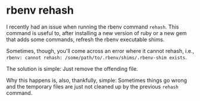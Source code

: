 # rbenv rehash

I recently had an issue when running the rbenv command `rehash`. This command is useful to, after installing a new version of ruby or a new gem that adds some commands, refresh the rbenv executable shims.

Sometimes, though, you'll come across an error where it cannot rehash, i.e., `rbenv: cannot rehash: /some/path/to/.rbenv/shims/.rbenv-shim exists`.

The solution is simple: Just remove the offending file.

Why this happens is, also, thankfully, simple: Sometimes things go wrong and the temporary files are just not cleaned up by the previous `rehash` command.

